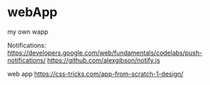# webApp
my own wapp

Notifications:
https://developers.google.com/web/fundamentals/codelabs/push-notifications/
https://github.com/alexgibson/notify.js

web app 
https://css-tricks.com/app-from-scratch-1-design/